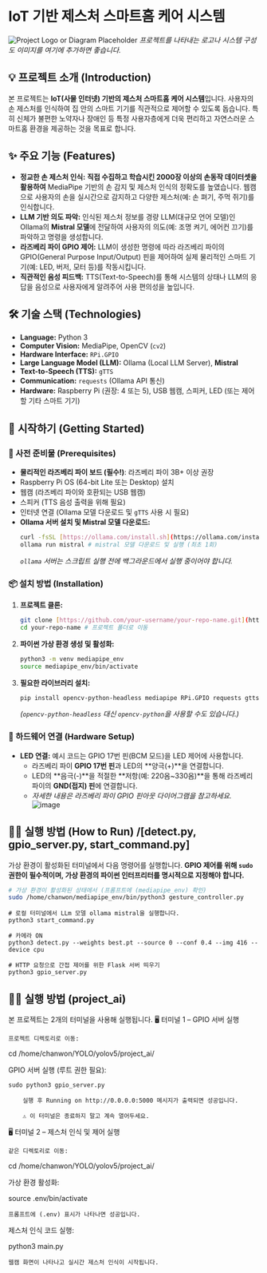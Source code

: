 # IoT 기반 제스처 스마트홈 케어 시스템

![Project Logo or Diagram Placeholder](https://via.placeholder.com/600x300?text=Gesture+Smart+Home+System)
_프로젝트를 나타내는 로고나 시스템 구성도 이미지를 여기에 추가하면 좋습니다._

## 💡 프로젝트 소개 (Introduction)

본 프로젝트는 **IoT(사물 인터넷) 기반의 제스처 스마트홈 케어 시스템**입니다. 사용자의 손 제스처를 인식하여 집 안의 스마트 기기를 직관적으로 제어할 수 있도록 돕습니다. 특히 신체가 불편한 노약자나 장애인 등 특정 사용자층에게 더욱 편리하고 자연스러운 스마트홈 환경을 제공하는 것을 목표로 합니다.

## ✨ 주요 기능 (Features)

* **정교한 손 제스처 인식:** **직접 수집하고 학습시킨 2000장 이상의 손동작 데이터셋을 활용하여** MediaPipe 기반의 손 감지 및 제스처 인식의 정확도를 높였습니다. 웹캠으로 사용자의 손을 실시간으로 감지하고 다양한 제스처(예: 손 펴기, 주먹 쥐기)를 인식합니다.
* **LLM 기반 의도 파악:** 인식된 제스처 정보를 경량 LLM(대규모 언어 모델)인 Ollama의 **Mistral 모델**에 전달하여 사용자의 의도(예: 조명 켜기, 에어컨 끄기)를 파악하고 명령을 생성합니다.
* **라즈베리 파이 GPIO 제어:** LLM이 생성한 명령에 따라 라즈베리 파이의 GPIO(General Purpose Input/Output) 핀을 제어하여 실제 물리적인 스마트 기기(예: LED, 버저, 모터 등)를 작동시킵니다.
* **직관적인 음성 피드백:** TTS(Text-to-Speech)를 통해 시스템의 상태나 LLM의 응답을 음성으로 사용자에게 알려주어 사용 편의성을 높입니다.

## 🛠️ 기술 스택 (Technologies)

* **Language:** Python 3
* **Computer Vision:** MediaPipe, OpenCV (`cv2`)
* **Hardware Interface:** `RPi.GPIO`
* **Large Language Model (LLM):** Ollama (Local LLM Server), **Mistral**
* **Text-to-Speech (TTS):** `gTTS`
* **Communication:** `requests` (Ollama API 통신)
* **Hardware:** Raspberry Pi (권장: 4 또는 5), USB 웹캠, 스피커, LED (또는 제어할 기타 스마트 기기)

## 🚀 시작하기 (Getting Started)

### 📝 사전 준비물 (Prerequisites)

* **물리적인 라즈베리 파이 보드 (필수!)**: 라즈베리 파이 3B+ 이상 권장
* Raspberry Pi OS (64-bit Lite 또는 Desktop) 설치
* 웹캠 (라즈베리 파이와 호환되는 USB 웹캠)
* 스피커 (TTS 음성 출력을 위해 필요)
* 인터넷 연결 (Ollama 모델 다운로드 및 `gTTS` 사용 시 필요)
* **Ollama 서버 설치 및 Mistral 모델 다운로드:**
    ```bash
    curl -fsSL [https://ollama.com/install.sh](https://ollama.com/install.sh) | sh
    ollama run mistral # mistral 모델 다운로드 및 실행 (최초 1회)
    ```
    _`ollama` 서버는 스크립트 실행 전에 백그라운드에서 실행 중이어야 합니다._

### 📦 설치 방법 (Installation)

1.  **프로젝트 클론:**
    ```bash
    git clone [https://github.com/your-username/your-repo-name.git](https://github.com/your-username/your-repo-name.git) # 본인의 깃허브 경로로 변경
    cd your-repo-name # 프로젝트 폴더로 이동
    ```

2.  **파이썬 가상 환경 생성 및 활성화:**
    ```bash
    python3 -m venv mediapipe_env
    source mediapipe_env/bin/activate
    ```

3.  **필요한 라이브러리 설치:**
    ```bash
    pip install opencv-python-headless mediapipe RPi.GPIO requests gtts
    ```
    _(`opencv-python-headless` 대신 `opencv-python`을 사용할 수도 있습니다.)_

### 🔌 하드웨어 연결 (Hardware Setup)

* **LED 연결:** 예시 코드는 GPIO 17번 핀(BCM 모드)을 LED 제어에 사용합니다.
    * 라즈베리 파이 **GPIO 17번 핀**과 LED의 **양극(+)**을 연결합니다.
    * LED의 **음극(-)**을 적절한 **저항(예: 220옴~330옴)**을 통해 라즈베리 파이의 **GND(접지) 핀**에 연결합니다.
    * _자세한 내용은 라즈베리 파이 GPIO 핀아웃 다이어그램을 참고하세요._
![image](https://github.com/user-attachments/assets/e7d6eb58-bc17-43c6-81a1-95f3065a03ce)


## 🏃‍♂️ 실행 방법 (How to Run) /[detect.py, gpio_server.py, start_command.py]

가상 환경이 활성화된 터미널에서 다음 명령어를 실행합니다. **GPIO 제어를 위해 `sudo` 권한이 필수적이며, 가상 환경의 파이썬 인터프리터를 명시적으로 지정해야 합니다.**

```bash
# 가상 환경이 활성화된 상태에서 (프롬프트에 (mediapipe_env) 확인)
sudo /home/chanwon/mediapipe_env/bin/python3 gesture_controller.py
```

```
# 로컬 터미널에서 LLm 모델 ollama mistral을 실행합니다.
python3 start_command.py

# 카메라 ON
python3 detect.py --weights best.pt --source 0 --conf 0.4 --img 416 --device cpu

# HTTP 요청으로 간접 제어를 위한 Flask 서버 띄우기
python3 gpio_server.py
```
## 🏃‍♂️ 실행 방법 (project_ai)

본 프로젝트는 2개의 터미널을 사용해 실행됩니다.
🖥️ 터미널 1 – GPIO 서버 실행

    프로젝트 디렉토리로 이동:

cd /home/chanwon/YOLO/yolov5/project_ai/

GPIO 서버 실행 (루트 권한 필요):

    sudo python3 gpio_server.py

        실행 후 Running on http://0.0.0.0:5000 메시지가 출력되면 성공입니다.

        ⚠️ 이 터미널은 종료하지 말고 계속 열어두세요.

🖥️ 터미널 2 – 제스처 인식 및 제어 실행

    같은 디렉토리로 이동:

cd /home/chanwon/YOLO/yolov5/project_ai/

가상 환경 활성화:

source .env/bin/activate

    프롬프트에 (.env) 표시가 나타나면 성공입니다.

제스처 인식 코드 실행:

python3 main.py

    웹캠 화면이 나타나고 실시간 제스처 인식이 시작됩니다.
